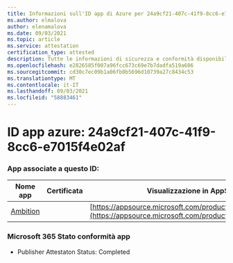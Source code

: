 ```yaml
---
title: Informazioni sull'ID app di Azure per 24a9cf21-407c-41f9-8cc6-e7015f4e02af
ms.author: elmalova
author: elenamalova
ms.date: 09/03/2021
ms.topic: article
ms.service: attestation
certification_type: attested
description: Tutte le informazioni di sicurezza e conformità disponibili per 24a9cf21-407c-41f9-8cc6-e7015f4e02af.
ms.openlocfilehash: e2826585f007a96fcc673c69e7b7dadfa519a606
ms.sourcegitcommit: cd30c7ec09b1a06fb0b5696d10739a27c8434c53
ms.translationtype: MT
ms.contentlocale: it-IT
ms.lasthandoff: 09/03/2021
ms.locfileid: "58883461"
---
```

# <a name="azure-app-id-24a9cf21-407c-41f9-8cc6-e7015f4e02af"></a>ID app azure: 24a9cf21-407c-41f9-8cc6-e7015f4e02af


### <a name="apps-associated-with-this-id"></a>App associate a questo ID:
| **Nome app** | **Certificata** | **Visualizzazione in AppSource** |
|--------------|---------------|-----------------------|
| [Ambition](https://docs.microsoft.com/microsoft-365-app-certification/forward/WA200003159) |  | [https://appsource.microsoft.com/product/office/WA200003159](https://appsource.microsoft.com/product/office/WA200003159) |

### <a name="microsoft-365-app-compliance-status"></a>Microsoft 365 Stato conformità app
- Publisher Attestaton Status: Completed
